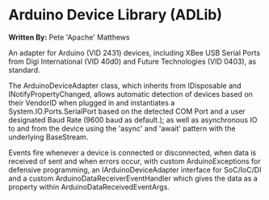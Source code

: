 ﻿Arduino Device Library (ADLib)
==============================

__Written By:__ Pete 'Apache' Matthews

An adapter for Arduino (VID 2431) devices, including XBee USB Serial Ports from Digi International 
(VID 40d0) and Future Technologies (VID 0403), as standard.
 
The ArduinoDeviceAdapter class, which inherits from IDisposable and INotifyPropertyChanged, allows 
automatic detection of devices based on their VendorID when plugged in and instantiates a 
System.IO.Ports.SerialPort based on the detected COM Port and a user designated Baud Rate (9600 baud 
as default.); as well as asynchronous IO to and from the device using the 'async' and 'await' pattern 
with the underlying BaseStream.

Events fire whenever a device is connected or disconnected, when data is received of sent and when 
errors occur, with custom ArduinoExceptions for defensive programming, an IArduinoDeviceAdapter interface 
for SoC/IoC/DI and a custom ArduinoDataReceiverEventHandler which gives the data as a property within
ArduinoDataReceivedEventArgs.
